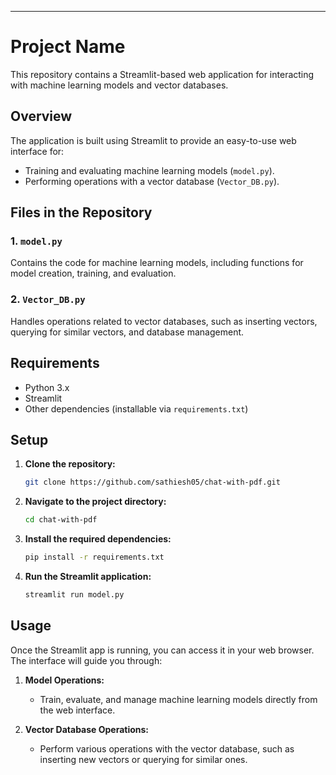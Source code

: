 
---

# Project Name

This repository contains a Streamlit-based web application for interacting with machine learning models and vector databases.

## Overview

The application is built using Streamlit to provide an easy-to-use web interface for:

- Training and evaluating machine learning models (`model.py`).
- Performing operations with a vector database (`Vector_DB.py`).

## Files in the Repository

### 1. `model.py`
Contains the code for machine learning models, including functions for model creation, training, and evaluation.

### 2. `Vector_DB.py`
Handles operations related to vector databases, such as inserting vectors, querying for similar vectors, and database management.


## Requirements

- Python 3.x
- Streamlit
- Other dependencies (installable via `requirements.txt`)

## Setup

1. **Clone the repository:**
   ```bash
   git clone https://github.com/sathiesh05/chat-with-pdf.git
   ```
2. **Navigate to the project directory:**
   ```bash
   cd chat-with-pdf
   ```
3. **Install the required dependencies:**
   ```bash
   pip install -r requirements.txt
   ```
4. **Run the Streamlit application:**
   ```bash
   streamlit run model.py
   ```

## Usage

Once the Streamlit app is running, you can access it in your web browser. The interface will guide you through:

1. **Model Operations:**
   - Train, evaluate, and manage machine learning models directly from the web interface.

2. **Vector Database Operations:**
   - Perform various operations with the vector database, such as inserting new vectors or querying for similar ones.
